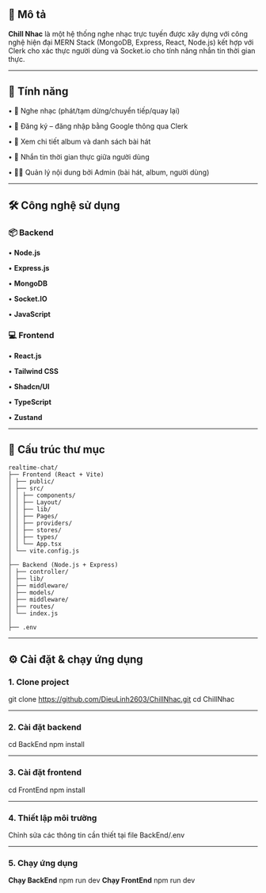 

## 📌 Mô tả

**Chill Nhac** là một hệ thống nghe nhạc trực tuyến được xây dựng với công nghệ hiện đại MERN Stack (MongoDB, Express, React, Node.js) kết hợp với Clerk cho xác thực người dùng và Socket.io cho tính năng nhắn tin thời gian thực.

---

## 🚀 Tính năng

•	🎼 Nghe nhạc (phát/tạm dừng/chuyển tiếp/quay lại)

•	🔐 Đăng ký – đăng nhập bằng Google thông qua Clerk

•	📃 Xem chi tiết album và danh sách bài hát

•	💬 Nhắn tin thời gian thực giữa người dùng

•	🧑‍💻 Quản lý nội dung bởi Admin (bài hát, album, người dùng)

---

## 🛠️ Công nghệ sử dụng

### 📦 Backend
•	**Node.js**

•	**Express.js**

•	**MongoDB**

•	**Socket.IO**

•	**JavaScript**

### 💻 Frontend
•	**React.js**

•	**Tailwind CSS**

•	**Shadcn/UI**

•	**TypeScript**

•	**Zustand**

---

## 📁 Cấu trúc thư mục
```
realtime-chat/
├── Frontend (React + Vite)
│ ├── public/
│ ├── src/
│ │ ├── components/
│ │ ├── Layout/
│ │ ├── lib/
│ │ ├── Pages/
│ │ ├── providers/
│ │ ├── stores/
│ │ ├── types/
│ │ └── App.tsx
│ └── vite.config.js
│
├── Backend (Node.js + Express)
│ ├── controller/
│ ├── lib/
│ ├── middleware/
│ ├── models/
│ ├── middleware/
│ ├── routes/
│ └── index.js
│
├── .env

```

---

## ⚙️ Cài đặt & chạy ứng dụng

### 1. Clone project
git clone https://github.com/DieuLinh2603/ChillNhac.git
cd ChillNhac

---


### 2. Cài đặt backend
cd BackEnd
npm install

---


### 3. Cài đặt frontend
cd FrontEnd
npm install

---


### 4. Thiết lập môi trường
Chỉnh sửa các thông tin cần thiết tại file BackEnd/.env

---


### 5. Chạy ứng dụng
**Chạy BackEnd**
npm run dev
**Chạy FrontEnd**
npm run dev
